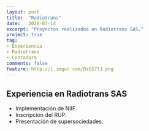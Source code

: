 ```yaml
---
layout: post
title:  "Radiotrans"
date:   2020-07-14
excerpt: "Proyectos realizados en Radiotrans SAS."
project: true
tag:
- Experiencia
- Radiotrans
- Contadora
comments: false
feature: http://i.imgur.com/Ds6S7lJ.png
---
```



## Experiencia en Radiotrans SAS
* Implementación de NIIF.
* Inscripción del RUP.
* Presentación de supersociedades.

